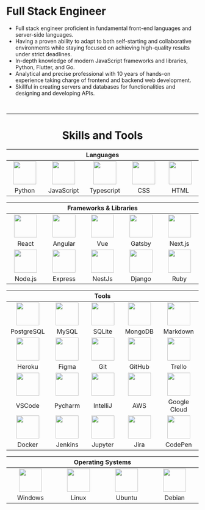 # Full Stack Engineer

</p>

- Full stack engineer proficient in fundamental front-end languages and server-side languages.
- Having a proven ability to adapt to both self-starting and collaborative environments while staying focused on achieving high-quality results under strict deadlines.
- In-depth knowledge of modern JavaScript frameworks and libraries, Python, Flutter, and Go.
- Analytical and precise professional with 10 years of hands-on experience taking charge of frontend and backend web development.
- Skillful in creating servers and databases for functionalities and designing and developing APIs.

<br />

<p align=center>
</p>

---

<!--START_SECTION:activity-->
<h1 align=center> Skills and Tools</h1>

<div align="center">
  <table>
    <thead>
      <tr>
        <th colspan="7">Languages</th>
      </tr>
    </thead>
    <tr>
      <td align="center" width=110> <img height=60 src="https://cdn.jsdelivr.net/gh/devicons/devicon/icons/python/python-original.svg"/> </td>
      <td align="center" width=110> <img height=60 src="https://cdn.jsdelivr.net/gh/devicons/devicon/icons/javascript/javascript-plain.svg"/> </td>
      <td align="center" width=110> <img height=60 src="https://cdn.jsdelivr.net/gh/devicons/devicon/icons/typescript/typescript-original.svg"/> </td>
      <td align="center" width=110> <img height=60 src="https://cdn.jsdelivr.net/gh/devicons/devicon/icons/css3/css3-original.svg"/> </td>
      <td align="center" width=110> <img height=60 src="https://cdn.jsdelivr.net/gh/devicons/devicon/icons/html5/html5-original.svg"/> </td>
    </tr>
    <tr> 
      <td align="center" width=110>Python</td>
      <td align="center" width=110>JavaScript</td>
      <td align="center" width=110>Typescript</td>
      <td align="center" width=110>CSS</td>
      <td align="center" width=110>HTML</td>
    </tr>
  </table>

  <table>
    <thead>
      <tr>
        <th colspan="7">Frameworks & Libraries </th>
      </tr>
    </thead>
    <tr>
      <td align="center" width=110> <img height=60 src="https://cdn.jsdelivr.net/gh/devicons/devicon/icons/react/react-original.svg"/> </td>
      <td align="center" width=110> <img height=60 src="https://cdn.jsdelivr.net/gh/devicons/devicon/icons/angularjs/angularjs-original.svg"/> </td>
      <td align="center" width=110> <img height=60 src="https://cdn.jsdelivr.net/gh/devicons/devicon/icons/vuejs/vuejs-original.svg"/> </td>
      <td align="center" width=110> <img height=60 src="https://cdn.jsdelivr.net/gh/devicons/devicon/icons/gatsby/gatsby-original.svg"/> </td>
      <td align="center" width=110> <img height=60 src="https://cdn.jsdelivr.net/gh/devicons/devicon/icons/nextjs/nextjs-original-wordmark.svg"/> </td>
      <tr align="center"> 
        <td align="center" width=110>React</td>
        <td align="center" width=110>Angular</td>
        <td align="center" width=110>Vue</td>
        <td align="center" width=110>Gatsby</td>
        <td align="center" width=110>Next.js</td>
      </tr>
      <tr>
        <td align="center" width=110><img width=60 src="https://cdn.jsdelivr.net/gh/devicons/devicon/icons/nodejs/nodejs-original.svg"/></td>
        <td align="center" width=110><img width=60 src="https://cdn.jsdelivr.net/gh/devicons/devicon/icons/express/express-original.svg"/></td>
        <td align="center" width=110><img width=60 src="https://cdn.jsdelivr.net/gh/devicons/devicon/icons/nestjs/nestjs-plain.svg"/></td>
        <td align="center" width=110> <img height=60 src="https://cdn.jsdelivr.net/npm/devicon-2.2@2.2.0/icons/django/django-original.svg"/> </td>
        <td align="center" width=110><img width=60 src="https://cdn.jsdelivr.net/gh/devicons/devicon/icons/ruby/ruby-original.svg"/></td>
      <tr>
        <td align="center" width=110>Node.js</td>
        <td align="center" width=110>Express</td>
        <td align="center" width=110>NestJs</td>
        <td align="center" width=110>Django</td>
        <td align="center" width=110>Ruby</td>
      </tr>
      </tr>
      <tr>
  </table>
  <table>
    <thead>
    <tr>
      <th colspan="7">Tools</th>
    </tr>
    </thead>
    <tr>
      <td align="center" width=110> <img height=60 src="https://cdn.jsdelivr.net/gh/devicons/devicon/icons/postgresql/postgresql-original.svg"/> </td>
      <td align="center" width=110> <img height=60 src="https://cdn.jsdelivr.net/gh/devicons/devicon/icons/mysql/mysql-original.svg"/> </td>
      <td align="center" width=110> <img height=60 src="https://cdn.jsdelivr.net/gh/devicons/devicon/icons/sqlite/sqlite-original.svg"/> </td>
      <td align="center" width=110> <img height=60 src="https://cdn.jsdelivr.net/gh/devicons/devicon/icons/mongodb/mongodb-original-wordmark.svg"/> </td>
      <td align="center" width=110> <img height=60 src="https://cdn.jsdelivr.net/gh/devicons/devicon/icons/markdown/markdown-original.svg"/> </td>
      <tr> 
        <td align="center" width=110>PostgreSQL</td>
        <td align="center" width=110>MySQL</td>
        <td align="center" width=110>SQLite</td>
        <td align="center" width=110>MongoDB</td>
        <td align="center" width=110>Markdown</td>
      </tr>
    </tr>
    <tr>
      <td align="center" width=110> <img height=60 src="https://cdn.jsdelivr.net/gh/devicons/devicon/icons/heroku/heroku-original.svg"/> </td>
      <td align="center" width=110> <img height=60 src="https://cdn.jsdelivr.net/gh/devicons/devicon/icons/figma/figma-original.svg"/> </td>
      <td align="center" width=110> <img height=60 src="https://cdn.jsdelivr.net/gh/devicons/devicon/icons/git/git-original.svg"/> </td>
      <td align="center" width=110> <img height=60 src="https://cdn.jsdelivr.net/gh/devicons/devicon/icons/github/github-original.svg"/> </td>
      <td align="center" width=110> <img height=60 src="https://cdn.jsdelivr.net/npm/devicon-2.2@2.2.0/icons/trello/trello-plain.svg"/> </td>
    </tr>
    <tr> 
      <td align="center" width=110>Heroku</td>
      <td align="center" width=110>Figma</td>
      <td align="center" width=110>Git</td>
      <td align="center" width=110>GitHub</td>
      <td align="center" width=110>Trello</td>
    </tr>
    <tr>
      <td align="center" width=110> <img height=60 src="https://cdn.jsdelivr.net/gh/devicons/devicon/icons/vscode/vscode-original.svg"/> </td>
      <td align="center" width=110> <img height=60 src="https://cdn.jsdelivr.net/gh/devicons/devicon/icons/pycharm/pycharm-original.svg"/> </td>
      <td align="center" width=110> <img height=60 src="https://cdn.jsdelivr.net/gh/devicons/devicon/icons/intellij/intellij-original.svg"/> </td>
      <td align="center" width=110> <img height=60 src="https://cdn.jsdelivr.net/gh/devicons/devicon/icons/amazonwebservices/amazonwebservices-original.svg"/> </td> 
      <td align="center" width=110> <img height=60 src="https://cdn.jsdelivr.net/gh/devicons/devicon/icons/googlecloud/googlecloud-original.svg"/> </td> 
    </tr>
    <tr> 
      <td align="center" width=110>VSCode</td>
      <td align="center" width=110>Pycharm</td>
      <td align="center" width=110>IntelliJ</td>
      <td align="center" width=110>AWS</td>
      <td align="center" width=110>Google Cloud</td>
    </tr>
    <tr>
      <td align="center" width=110> <img height=60 src="https://cdn.jsdelivr.net/gh/devicons/devicon/icons/docker/docker-original.svg"/> </td>
      <td align="center" width=110> <img height=60 src="https://cdn.jsdelivr.net/gh/devicons/devicon/icons/jenkins/jenkins-line.svg"/> </td>
      <td align="center" width=110> <img height=60 src="https://cdn.jsdelivr.net/gh/devicons/devicon/icons/jupyter/jupyter-original.svg"/> </td>
      <td align="center" width=110> <img height=60 src="https://cdn.jsdelivr.net/gh/devicons/devicon/icons/jira/jira-original.svg"/> </td>
      <td align="center" width=110> <img height=60 src="https://cdn.jsdelivr.net/gh/devicons/devicon/icons/codepen/codepen-plain.svg"/> </td>
    </tr>
    <tr> 
      <td align="center" width=110>Docker</td>
      <td align="center" width=110>Jenkins</td>
      <td align="center" width=110>Jupyter</td>
      <td align="center" width=110>Jira</td>
      <td align="center" width=110>CodePen</td>
    </tr>
  </table>

  <table>
    <thead>
      <tr>
        <th colspan="7">Operating Systems</th>
      </tr>
    </thead>
    <tr>
      <td align="center" width=110><img height=60 src="https://cdn.jsdelivr.net/gh/devicons/devicon/icons/windows8/windows8-original.svg"/> </td>
      <td align="center" width=110> <img height=60 src="https://cdn.jsdelivr.net/gh/devicons/devicon/icons/linux/linux-original.svg"/> </td>
      <td align="center" width=110> <img height=60 src="https://cdn.jsdelivr.net/gh/devicons/devicon/icons/ubuntu/ubuntu-plain.svg"/> </td>
      <td align="center" width=110> <img height=60 src="https://cdn.jsdelivr.net/gh/devicons/devicon/icons/debian/debian-plain.svg"/> </td>
    <tr> 
      <td align="center" width=110>Windows</td>
      <td align="center" width=110>Linux</td>
      <td align="center" width=110>Ubuntu</td>
      <td align="center" width=110>Debian</td>
    </tr>
  </table>
</div>
